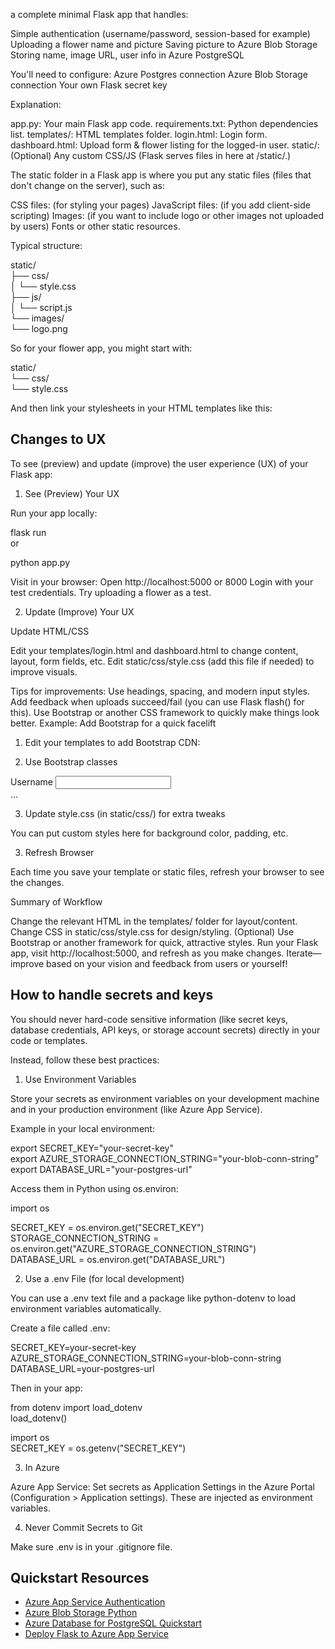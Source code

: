  a complete minimal Flask app that handles:

Simple authentication (username/password, session-based for example)
Uploading a flower name and picture
Saving picture to Azure Blob Storage
Storing name, image URL, user info in Azure PostgreSQL

You'll need to configure:
Azure Postgres connection
Azure Blob Storage connection
Your own Flask secret key


Explanation:

app.py: Your main Flask app code.
requirements.txt: Python dependencies list.
templates/: HTML templates folder.
login.html: Login form.
dashboard.html: Upload form & flower listing for the logged-in user.
static/: (Optional) Any custom CSS/JS (Flask serves files in here at /static/.)


The static folder in a Flask app is where you put any static files (files that don't change on the server), such as:

CSS files: (for styling your pages)
JavaScript files: (if you add client-side scripting)
Images: (if you want to include logo or other images not uploaded by users)
Fonts or other static resources.

Typical structure:

static/  
├── css/  
│   └── style.css  
├── js/  
│   └── script.js  
└── images/  
    └── logo.png  
 
So for your flower app, you might start with:


static/  
└── css/  
    └── style.css  
 
And then link your stylesheets in your HTML templates like this:


<link rel="stylesheet" href="{{ url_for('static', filename='css/style.css') }}"> 



## Changes to UX
To see (preview) and update (improve) the user experience (UX) of your Flask app:
 

1. See (Preview) Your UX
 

Run your app locally:

flask run  
or

python app.py  
 

Visit in your browser:
Open http://localhost:5000 or 8000
Login with your test credentials.
Try uploading a flower as a test.
 

2. Update (Improve) Your UX
 

Update HTML/CSS
 

Edit your templates/login.html and dashboard.html to change content, layout, form fields, etc.
Edit static/css/style.css (add this file if needed) to improve visuals.

Tips for improvements:
Use headings, spacing, and modern input styles.
Add feedback when uploads succeed/fail (you can use Flask flash() for this).
Use Bootstrap or another CSS framework to quickly make things look better.
Example: Add Bootstrap for a quick facelift
 

1. Edit your templates to add Bootstrap CDN:
 


<!-- Add this in <head> of your HTML -->  
<link href="https://cdn.jsdelivr.net/npm/bootstrap@5.3.0/dist/css/bootstrap.min.css" rel="stylesheet">  
 

2. Use Bootstrap classes
 


<form class="mb-3" ...>  
  <div class="mb-2">  
    <label for="username" class="form-label">Username</label>  
    <input type="text" class="form-control" ... >  
  </div>  
  ...  
</form>  
 

3. Update style.css (in static/css/) for extra tweaks
 
You can put custom styles here for background color, padding, etc.
 

3. Refresh Browser
 
Each time you save your template or static files, refresh your browser to see the changes.
 

Summary of Workflow
 

Change the relevant HTML in the templates/ folder for layout/content.
Change CSS in static/css/style.css for design/styling.
(Optional) Use Bootstrap or another framework for quick, attractive styles.
Run your Flask app, visit http://localhost:5000, and refresh as you make changes.
Iterate—improve based on your vision and feedback from users or yourself!

## How to handle secrets and keys

You should never hard-code sensitive information (like secret keys, database credentials, API keys, or storage account secrets) directly in your code or templates.

Instead, follow these best practices:
 

1. Use Environment Variables
 
Store your secrets as environment variables on your development machine and in your production environment (like Azure App Service).

Example in your local environment:


export SECRET_KEY="your-secret-key"  
export AZURE_STORAGE_CONNECTION_STRING="your-blob-conn-string"  
export DATABASE_URL="your-postgres-url"  
 
Access them in Python using os.environ:


import os  
  
SECRET_KEY = os.environ.get("SECRET_KEY")  
STORAGE_CONNECTION_STRING = os.environ.get("AZURE_STORAGE_CONNECTION_STRING")  
DATABASE_URL = os.environ.get("DATABASE_URL")  
 
 

2. Use a .env File (for local development)
 
You can use a .env text file and a package like python-dotenv to load environment variables automatically.

Create a file called .env:


SECRET_KEY=your-secret-key  
AZURE_STORAGE_CONNECTION_STRING=your-blob-conn-string  
DATABASE_URL=your-postgres-url  
 
Then in your app:


from dotenv import load_dotenv  
load_dotenv()  
  
import os  
SECRET_KEY = os.getenv("SECRET_KEY")  
 
 

3. In Azure
 

Azure App Service: Set secrets as Application Settings in the Azure Portal (Configuration > Application settings). These are injected as environment variables.
 

4. Never Commit Secrets to Git
 

Make sure .env is in your .gitignore file.

## Quickstart Resources  
  
- [Azure App Service Authentication](https://learn.microsoft.com/en-us/azure/app-service/overview-authentication-authorization)  
- [Azure Blob Storage Python](https://learn.microsoft.com/en-us/azure/storage/blobs/storage-quickstart-blobs-python)  
- [Azure Database for PostgreSQL Quickstart](https://learn.microsoft.com/en-us/azure/postgresql/quickstart-create-server-database-portal)  
- [Deploy Flask to Azure App Service](https://learn.microsoft.com/en-us/azure/developer/python/tutorial-python-web-app-azure-01)  



